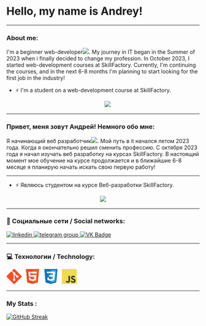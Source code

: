 # Hello, my name is Andrey!

---

### About me:

I'm a beginner web-developer<img src="https://media.giphy.com/media/WUlplcMpOCEmTGBtBW/giphy.gif" width="30px">. My journey in IT began in the Summer of 2023 when i finally decided to change my profession. In October 2023, I started web-development courses at SkillFactory. Currently, I'm continuing the courses, and in the next 6-8 months I'm planning to start looking for the first job in the industry! 

- :zap: I'm a student on a web-development course at SkillFactory.

  <div id="header" align="center">
    <img src="https://media.giphy.com/media/M9gbBd9nbDrOTu1Mqx/giphy.gif" width="100"/>
  </div>

---

### Привет, меня зовут Андрей! Немного обо мне:

Я начинающий веб разработчик<img src="https://media.giphy.com/media/WUlplcMpOCEmTGBtBW/giphy.gif" width="30px">. Мой путь в it начался летом 2023 года. Когда я окончательно решил сменить профессию. С октября 2023 года я начал изучать веб разработку на курсах SkillFactory. В настоящий момент мое обучение на курсе продолжается и в ближайшие 6-8 месяце я планирую начать искать свою первую работу!

---

- :zap: Являюсь студентом на курсе Веб-разработки SkillFactory.

<div id="header" align="center">
  <img src="https://media.giphy.com/media/M9gbBd9nbDrOTu1Mqx/giphy.gif" width="100"/>
</div>

---
### 🤝 Социальные сети / Social networks:

  <div id="badges">
    <a href="https://www.linkedin.com/in/andrii-maslov-4554b995/" target="_blank">
      <img src="https://cdn-icons-png.flaticon.com/512/2504/2504799.png" width="40" height="40" alt="linkedin" />
    </a>
    <a href="https://t.me/AndriiMaslov" target="_blank">
      <img src="https://cdn-icons-png.flaticon.com/512/2111/2111646.png" width="40" height="40" alt="telegram group" />
    </a>
    <a>
    </a>
    <a href="https://vk.com/maslovandrey1991" target="_blank">
      <img src="https://cdn-icons-png.flaticon.com/512/145/145813.png" width="40" height="40" alt="VK Badge"/>
    </a>
  </div>


---

### 💻 Технологии / Technology:

<div>
  <img src="https://github.com/devicons/devicon/blob/master/icons/git/git-original.svg" title="git" alt="git" width="40" height="40"/>&nbsp
  <img src="https://github.com/devicons/devicon/blob/master/icons/html5/html5-original.svg" title="html5" alt="html5" width="40" height="40"/>&nbsp
  <img src="https://github.com/devicons/devicon/blob/master/icons/css3/css3-original.svg" title="css" alt="css" width="40" height="40"/>&nbsp
  <img src="https://github.com/devicons/devicon/blob/master/icons/javascript/javascript-original.svg" title="javascript" alt="javascript" width="40" height="40"/>&nbsp
  <!-- <img src="https://github.com/devicons/devicon/blob/master/icons/react/react-original.svg" title="reactjs" alt="reactjs" width="40" height="40"/>&nbsp -->
  <!-- <img src="https://github.com/devicons/devicon/blob/master/icons/nodejs/nodejs-original.svg" title="nodejs" alt="nodejs" width="40" height="40"/>&nbsp
  <img src="https://github.com/devicons/devicon/blob/master/icons/express/express-original.svg" title="express" alt="express" width="40" height="40"/>&nbsp
  <img src="https://github.com/devicons/devicon/blob/master/icons/mongodb/mongodb-original.svg" title="mongodb" alt="mongodb" width="40" height="40"/>&nbsp -->
  <!-- <img src="https://github.com/devicons/devicon/blob/master/icons/c/c-plain.svg" title="C" alt="C" width="40" height="40"/>&nbsp;
  <img src="https://github.com/devicons/devicon/blob/master/icons/sass/sass-original.svg" title="sass/scss" alt="sass/scss" width="40" height="40"/>&nbsp;
  <img src="https://github.com/devicons/devicon/blob/master/icons/webpack/webpack-original.svg" title="webpack" alt="webpack" width="40" height="40"/>&nbsp; -->
  <!-- <img src="https://github.com/devicons/devicon/blob/master/icons/redux/redux-original.svg" title="redux" alt="redux" width="40" height="40"/>&nbsp; -->
</div>

---

### My Stats :

[![GitHub Streak](http://github-readme-streak-stats.herokuapp.com?user=Gorchitza7&theme=dark&background=000000)](https://git.io/streak-stats)




